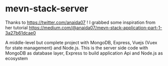 # mevn-stack-server
Thanks to https://twitter.com/anaida07 ! 
I grabbed some inspiration from her tutorial https://medium.com/@anaida07/mevn-stack-application-part-1-3a27b61dcae0


A middle-level but complete project with MongoDB, Express, Vuejs (Vuex for state management) and Node.js.
This is the server side code with MongoDB as database layer, Express to build application Api and Node.js as ecosystem
